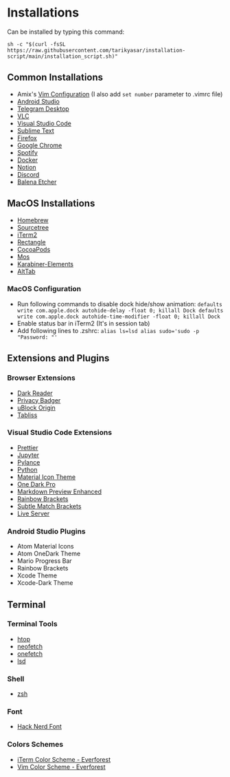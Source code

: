 # Installations

Can be installed by typing this command:

```shell
sh -c "$(curl -fsSL https://raw.githubusercontent.com/tarikyasar/installation-script/main/installation_script.sh)"
```

## Common Installations

- Amix's [Vim Configuration](https://github.com/amix) (I also add `set number` parameter to .vimrc file)
- [Android Studio](https://developer.android.com/studio)
- [Telegram Desktop](https://desktop.telegram.org/)
- [VLC](https://www.videolan.org/vlc/)
- [Visual Studio Code](https://code.visualstudio.com/)
- [Sublime Text](https://www.sublimetext.com/)
- [Firefox](https://www.mozilla.org/firefox/)
- [Google Chrome](https://www.google.com/chrome/)
- [Spotify](https://www.spotify.com/)
- [Docker](https://www.docker.com/)
- [Notion](https://www.notion.so/)
- [Discord](https://discord.com/)
- [Balena Etcher](https://www.balena.io/etcher/)

## MacOS Installations

- [Homebrew](https://brew.sh/)
- [Sourcetree](https://www.sourcetreeapp.com/)
- [iTerm2](https://iterm2.com/)
- [Rectangle](https://rectangleapp.com/)
- [CocoaPods](https://cocoapods.org/)
- [Mos](https://mos.caldis.me/)
- [Karabiner-Elements](https://karabiner-elements.pqrs.org/)
- [AltTab](https://alt-tab-macos.netlify.app/)

### MacOS Configuration

- Run following commands to disable dock hide/show animation:
  `defaults write com.apple.dock autohide-delay -float 0; killall Dock defaults write com.apple.dock autohide-time-modifier -float 0; killall Dock`
- Enable status bar in iTerm2 (It's in session tab)
- Add following lines to .zshrc:
  `alias ls=lsd alias sudo='sudo -p "Password: "'`

## Extensions and Plugins

### Browser Extensions

- [Dark Reader](https://darkreader.org/)
- [Privacy Badger](https://privacybadger.org/)
- [uBlock Origin](https://ublockorigin.com/)
- [Tabliss](https://tabliss.io/)

### Visual Studio Code Extensions

- [Prettier](https://marketplace.visualstudio.com/items?itemName=esbenp.prettier-vscode)
- [Jupyter](https://marketplace.visualstudio.com/items?itemName=ms-toolsai.jupyter)
- [Pylance](https://marketplace.visualstudio.com/items?itemName=ms-python.vscode-pylance)
- [Python](https://marketplace.visualstudio.com/items?itemName=ms-python.python)
- [Material Icon Theme](https://marketplace.visualstudio.com/items?itemName=PKief.material-icon-theme)
- [One Dark Pro](https://marketplace.visualstudio.com/items?itemName=zhuangtongfa.Material-theme)
- [Markdown Preview Enhanced](https://marketplace.visualstudio.com/items?itemName=shd101wyy.markdown-preview-enhanced)
- [Rainbow Brackets](https://marketplace.visualstudio.com/items?itemName=2gua.rainbow-brackets)
- [Subtle Match Brackets](https://marketplace.visualstudio.com/items?itemName=rafamel.subtle-brackets)
- [Live Server](https://marketplace.visualstudio.com/items?itemName=ritwickdey.LiveServer)

### Android Studio Plugins

- Atom Material Icons
- Atom OneDark Theme
- Mario Progress Bar
- Rainbow Brackets
- Xcode Theme
- Xcode-Dark Theme

## Terminal

### Terminal Tools

- [htop](https://github.com/htop-dev/htop)
- [neofetch](https://github.com/dylanaraps/neofetch)
- [onefetch](https://github.com/o2sh/onefetch)
- [lsd](https://github.com/Peltoche/lsd)

### Shell

- [zsh](https://ohmyz.sh/)

### Font

- [Hack Nerd Font](https://github.com/ryanoasis/nerd-fonts)

### Colors Schemes
- [iTerm Color Scheme - Everforest](https://github.com/icewind/everforest.iterm2)
- [Vim Color Scheme - Everforest](https://vimcolorschemes.com/sainnhe/everforest)
